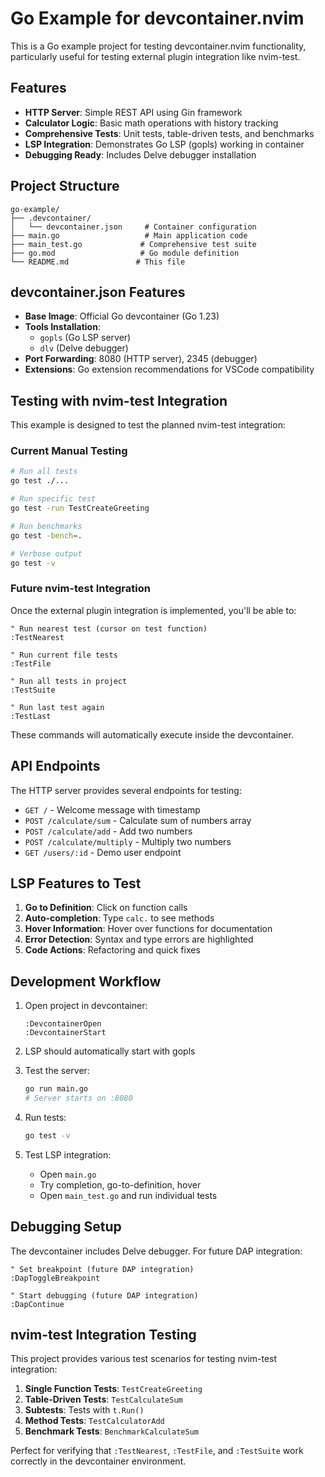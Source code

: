 # Go Example for devcontainer.nvim

This is a Go example project for testing devcontainer.nvim functionality, particularly useful for testing external plugin integration like nvim-test.

## Features

- **HTTP Server**: Simple REST API using Gin framework
- **Calculator Logic**: Basic math operations with history tracking
- **Comprehensive Tests**: Unit tests, table-driven tests, and benchmarks
- **LSP Integration**: Demonstrates Go LSP (gopls) working in container
- **Debugging Ready**: Includes Delve debugger installation

## Project Structure

```
go-example/
├── .devcontainer/
│   └── devcontainer.json     # Container configuration
├── main.go                   # Main application code
├── main_test.go             # Comprehensive test suite
├── go.mod                   # Go module definition
└── README.md               # This file
```

## devcontainer.json Features

- **Base Image**: Official Go devcontainer (Go 1.23)
- **Tools Installation**: 
  - `gopls` (Go LSP server)
  - `dlv` (Delve debugger)
- **Port Forwarding**: 8080 (HTTP server), 2345 (debugger)
- **Extensions**: Go extension recommendations for VSCode compatibility

## Testing with nvim-test Integration

This example is designed to test the planned nvim-test integration:

### Current Manual Testing
```bash
# Run all tests
go test ./...

# Run specific test
go test -run TestCreateGreeting

# Run benchmarks
go test -bench=.

# Verbose output
go test -v
```

### Future nvim-test Integration
Once the external plugin integration is implemented, you'll be able to:

```vim
" Run nearest test (cursor on test function)
:TestNearest

" Run current file tests
:TestFile

" Run all tests in project
:TestSuite

" Run last test again
:TestLast
```

These commands will automatically execute inside the devcontainer.

## API Endpoints

The HTTP server provides several endpoints for testing:

- `GET /` - Welcome message with timestamp
- `POST /calculate/sum` - Calculate sum of numbers array
- `POST /calculate/add` - Add two numbers
- `POST /calculate/multiply` - Multiply two numbers
- `GET /users/:id` - Demo user endpoint

## LSP Features to Test

1. **Go to Definition**: Click on function calls
2. **Auto-completion**: Type `calc.` to see methods
3. **Hover Information**: Hover over functions for documentation
4. **Error Detection**: Syntax and type errors are highlighted
5. **Code Actions**: Refactoring and quick fixes

## Development Workflow

1. Open project in devcontainer:
   ```vim
   :DevcontainerOpen
   :DevcontainerStart
   ```

2. LSP should automatically start with gopls

3. Test the server:
   ```bash
   go run main.go
   # Server starts on :8080
   ```

4. Run tests:
   ```bash
   go test -v
   ```

5. Test LSP integration:
   - Open `main.go`
   - Try completion, go-to-definition, hover
   - Open `main_test.go` and run individual tests

## Debugging Setup

The devcontainer includes Delve debugger. For future DAP integration:

```vim
" Set breakpoint (future DAP integration)
:DapToggleBreakpoint

" Start debugging (future DAP integration)
:DapContinue
```

## nvim-test Integration Testing

This project provides various test scenarios for testing nvim-test integration:

1. **Single Function Tests**: `TestCreateGreeting`
2. **Table-Driven Tests**: `TestCalculateSum`
3. **Subtests**: Tests with `t.Run()`
4. **Method Tests**: `TestCalculatorAdd`
5. **Benchmark Tests**: `BenchmarkCalculateSum`

Perfect for verifying that `:TestNearest`, `:TestFile`, and `:TestSuite` work correctly in the devcontainer environment.